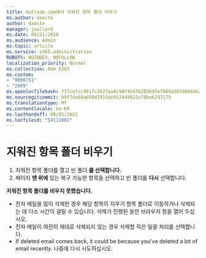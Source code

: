 ```yaml
---
title: Outlook.com에서 지워진 항목 폴더 비우기
ms.author: daeite
author: daeite
manager: joallard
ms.date: 04/21/2020
ms.audience: Admin
ms.topic: article
ms.service: o365-administration
ROBOTS: NOINDEX, NOFOLLOW
localization_priority: Normal
ms.collection: Adm_O365
ms.custom:
- "9000751"
- "2689"
ms.openlocfilehash: f17cefcc981fc2637aa0c90f4b476289b97e7969a26588664baf67485daf5d5b
ms.sourcegitcommit: b5f7da89a650d2915dc652449623c78be6247175
ms.translationtype: MT
ms.contentlocale: ko-KR
ms.lasthandoff: 08/05/2021
ms.locfileid: "54111802"
---
```

# <a name="empty-the-deleted-items-folder"></a>지워진 항목 폴더 비우기

1. 지워진 항목 폴더를 열고 빈 폴더 **를 선택합니다.**
2. 페이지 **맨 위에** 있는 복구 가능한 항목을 선택하고 빈 폴더를 **다시** 선택합니다.

**지워진 항목 폴더를 비우지 못했습니다.**

- 전자 메일을 많이 삭제한 경우 해당 항목이 지우기 항목 폴더로 이동하거나 삭제되는 데 다소 시간이 걸릴 수 있습니다. 삭제가 진행된 동안 브라우저 창을 열어 두십시오.
- 전자 메일이 여전히 제대로 삭제되지 않는 경우 삭제할 작은 일괄 처리를 선택합니다.
- If deleted email comes back, it could be because you've deleted a lot of email recently. 나중에 다시 시도하십시오.